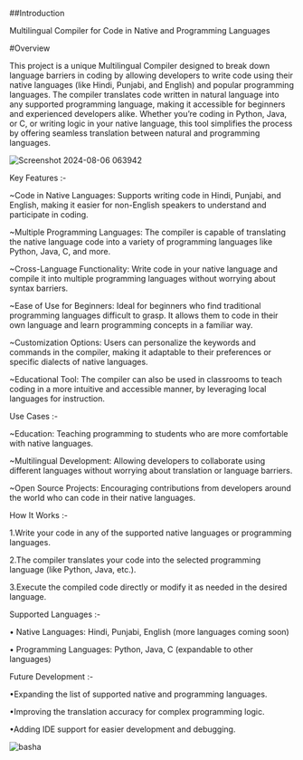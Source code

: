 ##Introduction

Multilingual Compiler for Code in Native and Programming Languages

#Overview

This project is a unique Multilingual Compiler designed to break down language barriers in coding by allowing developers to write code using their native languages (like Hindi, Punjabi, and English) and popular programming languages. The compiler translates code written in natural language into any supported programming language, making it accessible for beginners and experienced developers alike. Whether you’re coding in Python, Java, or C, or writing logic in your native language, this tool simplifies the process by offering seamless translation between natural and programming languages.


![Screenshot 2024-08-06 063942](https://github.com/user-attachments/assets/df23cd82-df6f-46ce-9f31-f35e966c7bbd)

Key Features :-

  ~Code in Native Languages: Supports writing code in Hindi, Punjabi, and English, making it easier for non-English speakers to understand and participate in coding.

  ~Multiple Programming Languages: The compiler is capable of translating the native language code into a variety of programming languages like Python, Java, C, and more.

  ~Cross-Language Functionality: Write code in your native language and compile it into multiple programming languages without worrying about syntax barriers.

  ~Ease of Use for Beginners: Ideal for beginners who find traditional programming languages difficult to grasp. It allows them to code in their own language and learn programming 
   concepts in a familiar way.

  ~Customization Options: Users can personalize the keywords and commands in the compiler, making it adaptable to their preferences or specific dialects of native languages.

  ~Educational Tool: The compiler can also be used in classrooms to teach coding in a more intuitive and accessible manner, by leveraging local languages for instruction.

Use Cases :-

  ~Education: Teaching programming to students who are more comfortable with native languages.

  ~Multilingual Development: Allowing developers to collaborate using different languages without worrying about translation or language barriers.

  ~Open Source Projects: Encouraging contributions from developers around the world who can code in their native languages.

How It Works :-

  1.Write your code in any of the supported native languages or programming languages.

  2.The compiler translates your code into the selected programming language (like Python, Java, etc.).

  3.Execute the compiled code directly or modify it as needed in the desired language.

Supported Languages :-

 •	Native Languages: Hindi, Punjabi, English (more languages coming soon)

 •  Programming Languages: Python, Java, C (expandable to other languages)

Future Development :-

 •Expanding the list of supported native and      programming languages.

 •Improving the translation accuracy for complex programming logic.

 •Adding IDE support for easier development and debugging.

![basha](https://github.com/user-attachments/assets/524eaf6f-ff9e-4761-9bc6-d195f0502e9b)
